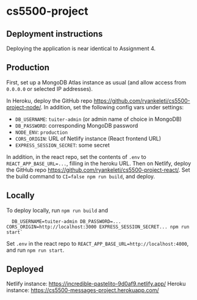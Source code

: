 # cs5500-project

## Deployment instructions

Deploying the application is near identical to Assignment 4.

## Production

First, set up a MongoDB Atlas instance as usual (and allow access
from `0.0.0.0` or selected IP addresses).

In Heroku, deploy the GitHub repo <https://github.com/ryankeleti/cs5500-project-node/>. In addition, set the following config vars under settings:

  - `DB_USERNAME`: `tuiter-admin` (or admin name of choice in MongoDB)
  - `DB_PASSWORD`: corresponding MongoDB password
  - `NODE_ENV`: `production`
  - `CORS_ORIGIN`: URL of Netlify instance (React frontend URL)
  - `EXPRESS_SESSION_SECRET`: some secret

In addition, in the react repo, set the contents of `.env` to
`REACT_APP_BASE_URL=...`, filling in the heroku URL.
Then on Netlify, deploy the GitHub repo <https://github.com/ryankeleti/cs5500-project-react/>. Set the build command to `CI=false npm run build`, and deploy.

## Locally
To deploy locally, run `npm run build` and
```
  DB_USERNAME=tuiter-admin DB_PASSWORD=... CORS_ORIGIN=http://localhost:3000 EXPRESS_SESSION_SECRET... npm run start`
```

Set `.env` in the react repo to
`REACT_APP_BASE_URL=http://localhost:4000`, and run `npm run start`.

## Deployed

Netlify instance: https://incredible-pastelito-9d0af9.netlify.app/
Heroku instance: https://cs5500-messages-project.herokuapp.com/

